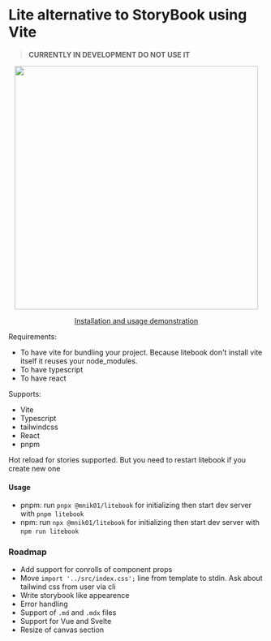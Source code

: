 # Lite alternative to StoryBook using Vite

> **CURRENTLY IN DEVELOPMENT DO NOT USE IT**

<a href="https://youtu.be/9xDk2_tBvMA" target="_blank">
  <p align="center">
    <img src="https://i.postimg.cc/cLZhNyz1/image-2023-01-22-01-31-29.png" width="480" />
  </p>
</a>

<a href="https://youtu.be/9xDk2_tBvMA" target="_blank">
  <p align="center">Installation and usage demonstration</p>
</a>

Requirements:

- To have vite for bundling your project. Because litebook don't install vite itself it reuses your node_modules.
- To have typescript
- To have react

Supports:

- Vite
- Typescript
- tailwindcss
- React
- pnpm

Hot reload for stories supported. But you need to restart litebook if you create new one

#### Usage

- pnpm: run `pnpx @mnik01/litebook` for initializing then start dev server with `pnpm litebook`
- npm: run `npx @mnik01/litebook` for initializing then start dev server with `npm run litebook`

### Roadmap

- Add support for conrolls of component props
- Move `import '../src/index.css';` line from template to stdin. Ask about tailwind css from user via cli
- Write storybook like appearence
- Error handling
- Support of `.md` and `.mdx` files
- Support for Vue and Svelte
- Resize of canvas section

